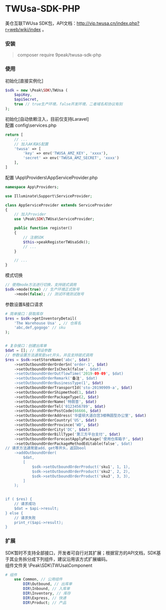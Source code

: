 # TWUsa-SDK-PHP

美仓互联TWUsa SDK包，API文档：http://vip.twusa.cn/index.php?r=web/wiki/index 。

### 安装
> composer require 9peak/twusa-sdk-php


### 使用
初始化[直接实例化]
```php
$sdk = new \Peak\SDK\TWUsa (
	$apiKey,
	$apiSecret,
	true // true生产环境，false开发环境，二者域名和协议有别
);
```

初始化[自动依赖注入，目前仅支持Laravel]<br>
配置 config\services.php 
```php
return [
    // ...
    // 加入AK和AS配置
    'twusa' => [
        'key' => env('TWUSA_AMZ_KEY', 'xxxx'),
        'secret' => env('TWUSA_AMZ_SECRET', 'xxxx')
    ],
]
```

配置 \App\Providers\AppServiceProvider.php 
```php
namespace App\Providers;

use Illuminate\Support\ServiceProvider;

class AppServiceProvider extends ServiceProvider
{
    // 加入Provider
	use \Peak\SDK\TWUsa\ServiceProvider;

    public function register()
    {
        // 注册SDK
        $this->peakRegisterTWUsaSdk();
        // ...
    }

    // ...
}
```

模式切换

```php
// 使用mode方法进行切换，支持链式调用
$sdk->mode(true) // 生产环境正式账号
    ->mode(false); // 测试环境测试账号
```


参数设置&接口请求

```php
# 简单接口：获取库存
$res = $sdk->getInventoryDetail(
	'The Warehouse Usa' , // 仓库名
	'abc,def,gogogo' // sku
);


# 复杂接口：创建出库单
$dat = []; // 预设参数
// 参数设置方法通常是set开头，并且支持链式调用
$res = $sdk->setStoreName('abc', $dat)
    ->setOutboundOrderOrderSn('order-1', $dat)
    ->setOutboundOrderIsCheck(false', $dat)
    ->setOutboundOrderOutflowTime('2019-09-09', $dat)
    ->setOutboundOrderRemark('备注', $dat)
    ->setOutboundOrderBusinessType(1', $dat)
    ->setOutboundOrderTransportId('sto-20190909-a', $dat)
    ->setOutboundOrderShipmethod(1, $dat)
    ->setOutboundOrderPackageType(2, $dat)
    ->setOutboundOrderName('特朗普', $dat)
    ->setOutboundOrderTel('0123456789', $dat)
    ->setOutboundOrderPostCode(66666, $dat)
    ->setOutboundOrderAddress('华盛顿大道白宫3楼椭圆型办公室', $dat)
    ->setOutboundOrderCountry('US', $dat)
    ->setOutboundOrderProvince('WD', $dat)
    ->setOutboundOrderCity('DC', $dat)
    ->setOutboundOrderBillType('第三方平台支付', $dat)
    ->setOutboundOrderForecastApplyPackage('使用仓库箱子', $dat)
    ->setOutboundOrderPackageMethodEditable(false', $dat)
// 请求方法通常是add、get等开头，返回bool
    ->addOutboundOrder(
        $dat,
        [
            $sdk->setOutboundOrderProduct('sku1', 1, 1),
            $sdk->setOutboundOrderProduct('sku2', 2, 2),
            $sdk->setOutboundOrderProduct('sku3', 3, 3),
        ]
    );
    

if ( $res) {
	// 请求成功
	$dat = $api->result;
} else {
	// 请求失败
	print_r($api->result);
}
```

### 扩展
SDK暂时不支持全部接口，开发者可自行对其扩展；根据官方的API文档，SDK基于其业务拆分成下列组件，建议沿用该方式扩展编码。 <br>
组件文件夹 \Peak\SDK\TWUsa\Component
```php
# 组件
	use Common, // 公用组件
		DIR\Outbound, // 出库单
		DIR\Inbound, // 入库单
		DIR\Inventory, // 库存
		DIR\Express, // 快递
		DIR\Product; // 产品
```
